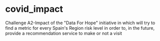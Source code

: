 # covid_impact
Challenge A2-Impact of the "Data For Hope" initiative in which will try to find a metric for every Spain's Region risk level in order to, in the future, provide a recommendation service to make or not a visit
